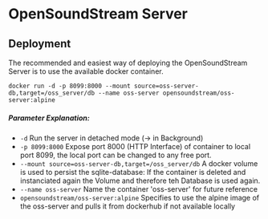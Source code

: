 # OpenSoundStream Server
## Deployment
The recommended and easiest way of deploying the OpenSoundStream Server is to use the available docker container.

`docker run -d -p 8099:8000 --mount source=oss-server-db,target=/oss_server/db --name oss-server opensoundstream/oss-server:alpine`

##### Parameter Explanation:
- `-d` Run the server in detached mode (-> in Background)
- `-p 8099:8000` Expose port 8000 (HTTP Interface) of container to local port 8099, the local port can be changed to any free port.
- `--mount source=oss-server-db,target=/oss_server/db` A docker volume is used to persist the sqlite-database: If the container is deleted and instanciated again the Volume and therefore teh Database is used again.
- `--name oss-server` Name the container 'oss-server' for future reference
- `opensoundstream/oss-server:alpine` Specifies to use the alpine image of the oss-server and pulls it from dockerhub if not available locally
